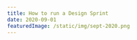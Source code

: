 ```yaml
---
title: How to run a Design Sprint
date: 2020-09-01
featuredImage: /static/img/sept-2020.png
---
```

